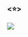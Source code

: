 ### <⭐>

<div>
  <img height 180em src="https://i.pinimg.com/originals/6f/04/0b/6f040b4a4db555dd98a603a81872ecdf.gif">
</div>
